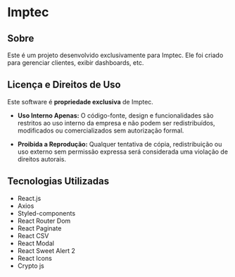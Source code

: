 # Imptec

## Sobre
Este é um projeto desenvolvido exclusivamente para Imptec. Ele foi criado para  gerenciar clientes, exibir dashboards, etc.

## Licença e Direitos de Uso
Este software é **propriedade exclusiva** de Imptec.  

- **Uso Interno Apenas:** O código-fonte, design e funcionalidades são restritos ao uso interno da empresa e não podem ser redistribuídos, modificados ou comercializados sem autorização formal.

- **Proibida a Reprodução:** Qualquer tentativa de cópia, redistribuição ou uso externo sem permissão expressa será considerada uma violação de direitos autorais.  


## Tecnologias Utilizadas
- React.js
- Axios
- Styled-components
- React Router Dom
- React Paginate
- React CSV
- React Modal
- React Sweet Alert 2
- React Icons
- Crypto js
